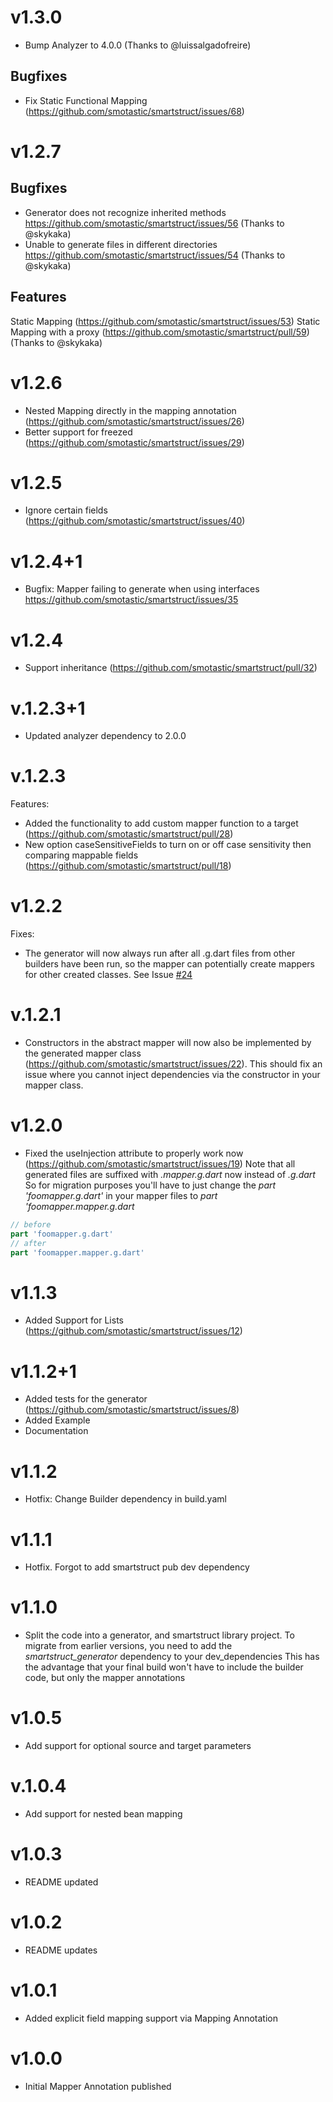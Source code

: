 # v1.3.0
* Bump Analyzer to 4.0.0 (Thanks to @luissalgadofreire)

## Bugfixes
* Fix Static Functional Mapping (https://github.com/smotastic/smartstruct/issues/68)

# v1.2.7

## Bugfixes
* Generator does not recognize inherited methods https://github.com/smotastic/smartstruct/issues/56 (Thanks to @skykaka)
* Unable to generate files in different directories https://github.com/smotastic/smartstruct/issues/54 (Thanks to @skykaka)

## Features
Static Mapping (https://github.com/smotastic/smartstruct/issues/53)
Static Mapping with a proxy (https://github.com/smotastic/smartstruct/pull/59) (Thanks to @skykaka)

# v1.2.6
- Nested Mapping directly in the mapping annotation (https://github.com/smotastic/smartstruct/issues/26)
- Better support for freezed (https://github.com/smotastic/smartstruct/issues/29)


# v1.2.5
- Ignore certain fields (https://github.com/smotastic/smartstruct/issues/40)

# v1.2.4+1
- Bugfix: Mapper failing to generate when using interfaces https://github.com/smotastic/smartstruct/issues/35


# v1.2.4
- Support inheritance (https://github.com/smotastic/smartstruct/pull/32)


# v.1.2.3+1
- Updated analyzer dependency to 2.0.0


# v.1.2.3
Features:
- Added the functionality to add custom mapper function to a target (https://github.com/smotastic/smartstruct/pull/28)
- New option caseSensitiveFields to turn on or off case sensitivity then comparing mappable fields (https://github.com/smotastic/smartstruct/pull/18)


# v1.2.2
Fixes:
- The generator will now always run after all .g.dart files from other builders have been run, so the mapper can potentially create mappers for other created classes. See Issue [#24](https://github.com/smotastic/smartstruct/issues/24)

# v.1.2.1
- Constructors in the abstract mapper will now also be implemented by the generated mapper class (https://github.com/smotastic/smartstruct/issues/22).
This should fix an issue where you cannot inject dependencies via the constructor in your mapper class.

# v1.2.0
- Fixed the useInjection attribute to properly work now (https://github.com/smotastic/smartstruct/issues/19)
Note that all generated files are suffixed with *.mapper.g.dart* now instead of *.g.dart*
So for migration purposes you'll have to just change the *part 'foomapper.g.dart'* in your mapper files to *part 'foomapper.mapper.g.dart*
```dart
// before
part 'foomapper.g.dart'
// after
part 'foomapper.mapper.g.dart'
```
# v1.1.3
- Added Support for Lists (https://github.com/smotastic/smartstruct/issues/12)

# v1.1.2+1

- Added tests for the generator (https://github.com/smotastic/smartstruct/issues/8)
- Added Example
- Documentation

# v1.1.2

- Hotfix: Change Builder dependency in build.yaml

# v1.1.1

- Hotfix. Forgot to add smartstruct pub dev dependency

# v1.1.0

- Split the code into a generator, and smartstruct library project.
  To migrate from earlier versions, you need to add the _smartstruct_generator_ dependency to your dev_dependencies
  This has the advantage that your final build won't have to include the builder code, but only the mapper annotations

# v1.0.5

- Add support for optional source and target parameters

# v.1.0.4

- Add support for nested bean mapping

# v1.0.3

- README updated

# v1.0.2

- README updates

# v1.0.1

- Added explicit field mapping support via Mapping Annotation

# v1.0.0

- Initial Mapper Annotation published
